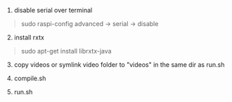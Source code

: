 1. disable serial over terminal
> sudo raspi-config
advanced -> serial -> disable

2. install rxtx
> sudo apt-get install librxtx-java

3. copy videos or symlink video folder to "videos" in the same dir as run.sh

4. compile.sh

5. run.sh
